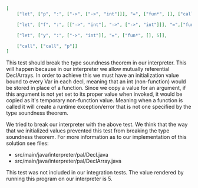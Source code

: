 ``` json
[
    ["let", ["p", ":", ["->", ["->", "int"]]], "=", ["fun*", [], ["call", "f", "y"]]],

    ["let", ["f", ":", [["->", "int"], "->", ["->", "int"]]], "=",["fun*", [["z", ":", ["->", "int"]]], "z"]],

    ["let", ["y", ":", ["->", "int"]], "=", ["fun*", [], 5]],

    ["call", ["call", "p"]]
]
```

This test should break the type soundness theorem in our interpreter. This will happen because in our interpreter we allow mutually referential DeclArrays. In order to achieve this we must have an initialization value bound to every Var in each decl, meaning that an int (non-function) would be stored in place of a function. Since we copy a value for an argument, if this argument is not yet set to its proper value when invoked, it would be copied as it's temporary non-function value. Meaning when a function is called it will create a runtime exception/error that is not one specified by the type soundness theorem.


We tried to break our interpreter with the above test. We think that the way that we initialized values prevented this test from breaking the type soundness theorem. For more information as to our implementation of this solution see files:

- src/main/java/interpreter/pal/Decl.java
- src/main/java/interpreter/pal/DeclArray.java

This test was not included in our integration tests. The value rendered by running this program on our interpreter is 5.
